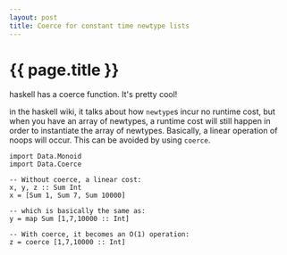 ```yaml
---
layout: post
title: Coerce for constant time newtype lists
---
```


{{ page.title }}
================

haskell has a coerce function. It's pretty cool!

in the haskell wiki, it talks about how `newtype`s incur no runtime cost, but
when you have an array of newtypes, a runtime cost will still happen in order to
instantiate the array of newtypes. Basically, a linear operation of noops will
occur. This can be avoided by using `coerce`.


```
import Data.Monoid
import Data.Coerce

-- Without coerce, a linear cost:
x, y, z :: Sum Int
x = [Sum 1, Sum 7, Sum 10000]

-- which is basically the same as:
y = map Sum [1,7,10000 :: Int]

-- With coerce, it becomes an O(1) operation:
z = coerce [1,7,10000 :: Int]
```



